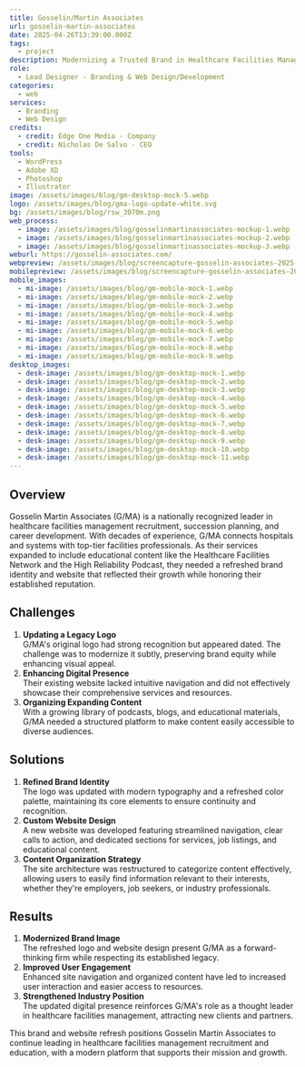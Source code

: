 ```yaml
---
title: Gosselin/Martin Associates
url: gosselin-martin-associates
date: 2025-04-26T13:39:00.000Z
tags:
  - project
description: Modernizing a Trusted Brand in Healthcare Facilities Management
role:
  - Lead Designer - Branding & Web Design/Development
categories:
  - web
services:
  - Branding
  - Web Design
credits:
  - credit: Edge One Media - Company
  - credit: Nicholas De Salvo - CEO
tools:
  - WordPress
  - Adobe XD
  - Photoshop
  - Illustrator
image: /assets/images/blog/gm-desktop-mock-5.webp
logo: /assets/images/blog/gma-logo-update-white.svg
bg: /assets/images/blog/rsw_3070m.png
web_process:
  - image: /assets/images/blog/gosselinmartinassociates-mockup-1.webp
  - image: /assets/images/blog/gosselinmartinassociates-mockup-2.webp
  - image: /assets/images/blog/gosselinmartinassociates-mockup-3.webp
weburl: https://gosselin-associates.com/
webpreview: /assets/images/blog/screencapture-gosselin-associates-2025-03-02-14_20_57.webp
mobilepreview: /assets/images/blog/screencapture-gosselin-associates-2025-03-02-15_23_22.webp
mobile_images:
  - mi-image: /assets/images/blog/gm-mobile-mock-1.webp
  - mi-image: /assets/images/blog/gm-mobile-mock-2.webp
  - mi-image: /assets/images/blog/gm-mobile-mock-3.webp
  - mi-image: /assets/images/blog/gm-mobile-mock-4.webp
  - mi-image: /assets/images/blog/gm-mobile-mock-5.webp
  - mi-image: /assets/images/blog/gm-mobile-mock-6.webp
  - mi-image: /assets/images/blog/gm-mobile-mock-7.webp
  - mi-image: /assets/images/blog/gm-mobile-mock-8.webp
  - mi-image: /assets/images/blog/gm-mobile-mock-9.webp
desktop_images:
  - desk-image: /assets/images/blog/gm-desktop-mock-1.webp
  - desk-image: /assets/images/blog/gm-desktop-mock-2.webp
  - desk-image: /assets/images/blog/gm-desktop-mock-3.webp
  - desk-image: /assets/images/blog/gm-desktop-mock-4.webp
  - desk-image: /assets/images/blog/gm-desktop-mock-5.webp
  - desk-image: /assets/images/blog/gm-desktop-mock-6.webp
  - desk-image: /assets/images/blog/gm-desktop-mock-7.webp
  - desk-image: /assets/images/blog/gm-desktop-mock-8.webp
  - desk-image: /assets/images/blog/gm-desktop-mock-9.webp
  - desk-image: /assets/images/blog/gm-desktop-mock-10.webp
  - desk-image: /assets/images/blog/gm-desktop-mock-11.webp
---
```

## **Overview**

Gosselin Martin Associates (G/MA) is a nationally recognized leader in healthcare facilities management recruitment, succession planning, and career development. With decades of experience, G/MA connects hospitals and systems with top-tier facilities professionals. As their services expanded to include educational content like the Healthcare Facilities Network and the High Reliability Podcast, they needed a refreshed brand identity and website that reflected their growth while honoring their established reputation.

## Challenges

1. **Updating a Legacy Logo**\
   G/MA's original logo had strong recognition but appeared dated. The challenge was to modernize it subtly, preserving brand equity while enhancing visual appeal.
2. **Enhancing Digital Presence**\
   Their existing website lacked intuitive navigation and did not effectively showcase their comprehensive services and resources.
3. **Organizing Expanding Content**\
   With a growing library of podcasts, blogs, and educational materials, G/MA needed a structured platform to make content easily accessible to diverse audiences.

## Solutions

1. **Refined Brand Identity**\
   The logo was updated with modern typography and a refreshed color palette, maintaining its core elements to ensure continuity and recognition.
2. **Custom Website Design**\
   A new website was developed featuring streamlined navigation, clear calls to action, and dedicated sections for services, job listings, and educational content.
3. **Content Organization Strategy**\
   The site architecture was restructured to categorize content effectively, allowing users to easily find information relevant to their interests, whether they're employers, job seekers, or industry professionals.

## Results

1. **Modernized Brand Image**\
   The refreshed logo and website design present G/MA as a forward-thinking firm while respecting its established legacy.
2. **Improved User Engagement**\
   Enhanced site navigation and organized content have led to increased user interaction and easier access to resources.
3. **Strengthened Industry Position**\
   The updated digital presence reinforces G/MA's role as a thought leader in healthcare facilities management, attracting new clients and partners.

This brand and website refresh positions Gosselin Martin Associates to continue leading in healthcare facilities management recruitment and education, with a modern platform that supports their mission and growth.
